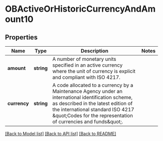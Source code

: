 # OBActiveOrHistoricCurrencyAndAmount10

## Properties
Name | Type | Description | Notes
------------ | ------------- | ------------- | -------------
**amount** | **string** | A number of monetary units specified in an active currency where the unit of currency is explicit and compliant with ISO 4217. | 
**currency** | **string** | A code allocated to a currency by a Maintenance Agency under an international identification scheme, as described in the latest edition of the international standard ISO 4217 \&quot;Codes for the representation of currencies and funds\&quot;. | 

[[Back to Model list]](../README.md#documentation-for-models) [[Back to API list]](../README.md#documentation-for-api-endpoints) [[Back to README]](../README.md)


